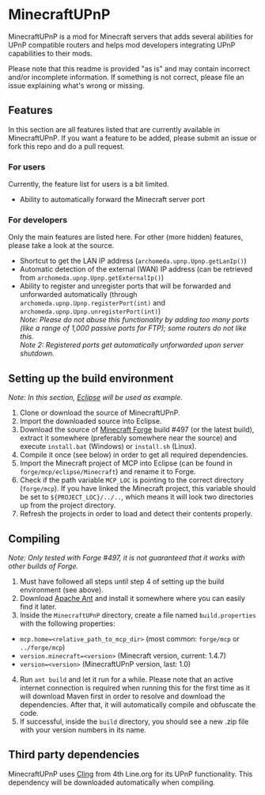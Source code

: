 # MinecraftUPnP #
MinecraftUPnP is a mod for Minecraft servers that adds several abilities for UPnP compatible routers and helps mod developers integrating UPnP capabilities to their mods.

Please note that this readme is provided "as is" and may contain incorrect and/or incomplete information. If something is not correct, please file an issue explaining what's wrong or missing.


## Features ##
In this section are all features listed that are currently available in MinecraftUPnP. If you want a feature to be added, please submit an issue or fork this repo and do a pull request.

### For users ###
Currently, the feature list for users is a bit limited.

- Ability to automatically forward the Minecraft server port

### For developers ###
Only the main features are listed here. For other (more hidden) features, please take a look at the source.

- Shortcut to get the LAN IP address (`archomeda.upnp.Upnp.getLanIp()`)
- Automatic detection of the external (WAN) IP address (can be retrieved from `archomeda.upnp.Upnp.getExternalIp()`)
- Ability to register and unregister ports that will be forwarded and unforwarded automatically (through `archomeda.upnp.Upnp.registerPort(int)` and `archomeda.upnp.Upnp.unregisterPort(int)`)<br>
  *Note: Please do not abuse this functionality by adding too many ports (like a range of 1,000 passive ports for FTP); some routers do not like this.*<br>
  *Note 2: Registered ports get automatically unforwarded upon server shutdown.*


## Setting up the build environment ##
*Note: In this section, [Eclipse](http://www.eclipse.org/) will be used as example.*

1. Clone or download the source of MinecraftUPnP.
2. Import the downloaded source into Eclipse.
3. Download the source of [Minecraft Forge](http://files.minecraftforge.net/) build #497 (or the latest build), extract it somewhere (preferably somewhere near the source) and execute `install.bat` (Windows) or `install.sh` (Linux).
4. Compile it once (see below) in order to get all required dependencies.
5. Import the Minecraft project of MCP into Eclipse (can be found in `forge/mcp/eclipse/Minecraft`) and rename it to Forge.
6. Check if the path variable `MCP_LOC` is pointing to the correct directory (`forge/mcp`). If you have linked the Minecraft project, this variable should be set to `${PROJECT_LOC}/../..`, which means it will look two directories up from the project directory.
7. Refresh the projects in order to load and detect their contents properly.


## Compiling ##
*Note: Only tested with Forge #497, it is not guaranteed that it works with other builds of Forge.*

1. Must have followed all steps until step 4 of setting up the build environment (see above).
2. Download [Apache Ant](http://ant.apache.org/) and install it somewhere where you can easily find it later.
3. Inside the `MinecraftUPnP` directory, create a file named `build.properties` with the following properties:
  - `mcp.home=<relative_path_to_mcp_dir>` (most common: `forge/mcp` or `../forge/mcp`)
  - `version.minecraft=<version>` (Minecraft version, current: 1.4.7)
  - `version=<version>` (MinecraftUPnP version, last: 1.0)
4. Run `ant build` and let it run for a while. Please note that an active internet connection is required when running this for the first time as it will download Maven first in order to resolve and download the dependencies. After that, it will automatically compile and obfuscate the code.
5. If successful, inside the `build` directory, you should see a new .zip file with your version numbers in its name.

## Third party dependencies ##
MinecraftUPnP uses [Cling](http://4thline.org/projects/cling/) from 4th Line.org for its UPnP functionality. This dependency will be downloaded automatically when compiling.